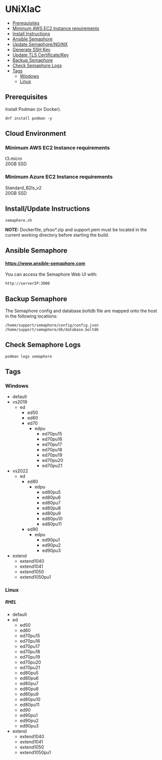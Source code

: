 # UNiXIaC
- [Prerequisites](#prerequisites)
- [Minimum AWS EC2 Instance requirements](#minimum-aws-ec2-instance-requirements)
- [Install Instructions](#install-instructions)
- [Ansible Semaphore](#ansible-semaphore)
- [Update Semaphore/NGiNX](#update-semaphorenginx)
- [Generate SSH Key](#generate-ssh-key)
- [Update TLS Certificate/Key](#update-tls-certificatekey)
- [Backup Semaphore](#backup-semaphore)
- [Check Semaphore Logs](#check-semaphore-logs)
- [Tags](#tags)
  - [Windows](#windows)
  - [Linux](#linux)  

## Prerequisites
Install Podman (or Docker).  
```
dnf install podman -y
```
## Cloud Environment
### Minimum AWS EC2 Instance requirements
t3.micro  
20GB SSD  

### Minimum Azure EC2 Instance requirements
Standard_B2ls_v2  
20GB SSD  

## Install/Update Instructions
```
semaphore.sh
```
**NOTE:** Dockerfile, pfsso*.zip and support.pem must be located in the current working directory before starting the build. 

## Ansible Semaphore
#### https://www.ansible-semaphore.com
You can access the Semaphore Web UI with:
```
http://serverIP:3000
```

## Backup Semaphore
The Semaphore config and database.boltdb file are mapped onto the host in the following locations:
```
/home/support/semaphore/config/config.json
/home/support/semaphore/db/database.boltdb
```

## Check Semaphore Logs
```
podman logs semaphore
```

## Tags
### Windows

- default
- vs2019
  - ed
    - ed50
    - ed60
    - ed70
      - edpu
        - ed70pu15
        - ed70pu16
        - ed70pu17
        - ed70pu18
        - ed70pu19
        - ed70pu20
        - ed70pu21
- vs2022
  - ed 
    - ed80
      - edpu
        - ed80pu5
        - ed80pu6
        - ed80pu7
        - ed80pu8
        - ed80pu9
        - ed80pu10
        - ed80pu11
    - ed90
      - edpu
        - ed90pu1
        - ed90pu2
        - ed90pu3
- extend
  - extend1040
  - extend1041
  - extend1050
  - extend1050pu1

### Linux
##### RHEL
- default
- ed
  - ed50
  - ed60
  - ed70pu15
  - ed70pu16
  - ed70pu17
  - ed70pu18
  - ed70pu19
  - ed70pu20
  - ed70pu21
  - ed80pu5
  - ed80pu6
  - ed80pu7
  - ed80pu8
  - ed80pu9
  - ed80pu10
  - ed80pu11
  - ed90
  - ed90pu1
  - ed90pu2
  - ed90pu3
- extend
  - extend1040
  - extend1041
  - extend1050
  - extend1050pu1